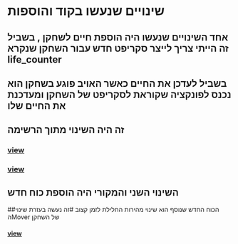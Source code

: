 # שינויים שנעשו בקוד והוספות 

## אחד השינויים שנעשו היה הוספת חיים לשחקן , בשביל זה הייתי צריך לייצר סקריפט חדש עבור השחקן שנקרא life_counter 
## בשביל לעדכן את החיים כאשר האויב פוגע בשחקן הוא נכנס לפונקציה שקוראת לסקריפט של השחקן ומעדכנת את החיים שלו 
## זה היה השינוי מתוך הרשימה
### [view](https://github.com/tommyg141/02-prefabs-triggers/blob/master/Assets/Scripts/3-collisions/Lifecounter.cs)
### [view](https://github.com/tommyg141/02-prefabs-triggers/blob/master/Assets/Scripts/3-collisions/DestroyOnTrigger2D.cs)
## השינוי השני והמקורי היה הוספת כוח חדש 
##הכוח החדש שנוסף הוא שינוי מהירות החלילת לזמן קצוב
#זה נעשה בעזרת שינוי הMover של השחקן 
#### [view](https://github.com/tommyg141/02-prefabs-triggers/blob/master/Assets/Scripts/3-collisions/MegaFast.cs)

